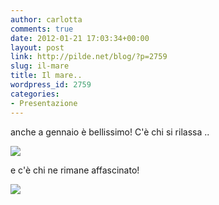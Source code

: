 ```yaml
---
author: carlotta
comments: true
date: 2012-01-21 17:03:34+00:00
layout: post
link: http://pilde.net/blog/?p=2759
slug: il-mare
title: Il mare..
wordpress_id: 2759
categories:
- Presentazione
---
```


anche a gennaio è bellissimo! C'è chi si rilassa ..

![](http://pilde.net/blog/wp-content/uploads/2012/01/mare_mati.jpg)

e c'è chi ne rimane affascinato!

![](http://pilde.net/blog/wp-content/uploads/2012/01/mare_marghe.jpg)
